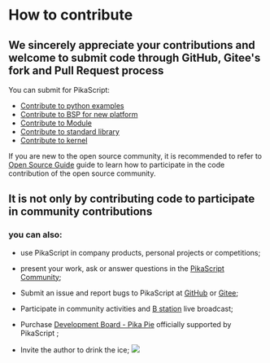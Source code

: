 # How to contribute

## We sincerely appreciate your contributions and welcome to submit code through GitHub, Gitee's fork and Pull Request process
You can submit for PikaScript:

- [Contribute to python examples](https://github.com/pikastech/pikascript/tree/master/examples)
- [Contribute to BSP for new platform](https://pikadoc.readthedocs.io/en/latest/%E5%A6%82%E4%BD%95%E8%B4%A1%E7%8C%AE%20PikaScrpt%20BSP.html)
- [Contribute to Module](https://pikadoc.readthedocs.io/en/latest/%E5%A6%82%E4%BD%95%E8%B4%A1%E7%8C%AE%20PikaScript%20%E6%A8%A1%E5%9D%97.html)
- [Contribute to standard library](https://pikadoc.readthedocs.io/en/latest/contribute_to_stdlib.html)
- [Contribute to kernel](https://pikadoc.readthedocs.io/en/latest/%E5%A6%82%E4%BD%95%E8%B4%A1%E7%8C%AE%E5%86%85%E6%A0%B8.html)

If you are new to the open source community, it is recommended to refer to [Open Source Guide](https://gitee.com/opensource-guide/guide/%E7%AC%AC%E4%B8%89%E9%83%A8%E5%88%86%EF%BC%9A%E5%B0%9D%E8%AF%95%E5%8F%82%E4%B8%8E%E5%BC%80%E6%BA%90/%E7%AC%AC%207%20%E5%B0%8F%E8%8A%82%EF%BC%9A%E6%8F%90%E4%BA%A4%E7%AC%AC%E4%B8%80%E4%B8%AA%20Pull%20Request/) guide to learn how to participate in the code contribution of the open source community.

## It is not only by contributing code to participate in community contributions
### you can also:

- use PikaScript in company products, personal projects or competitions;
- present your work, ask or answer questions in the [PikaScript Community](https://whycan.com/f_55.html);
- Submit an issue and report bugs to PikaScript at [GitHub](https://github.com/pikasTech/pikascript) or [Gitee](https://gitee.com/lyon1998/pikascript);
- Participate in community activities and [B station](https://space.bilibili.com/5365336) live broadcast;
- Purchase [Development Board - Pika Pie](https://item.taobao.com/item.htm?spm=a230r.7195193.1997079397.8.560344bf9htrXT&id=654947372034&abbucket=9) officially supported by PikaScript ;

- Invite the author to drink the ice;
![](assets/157708657-34c2ee18-eb24-404b-9fd0-78489c7b6095.jpg)
